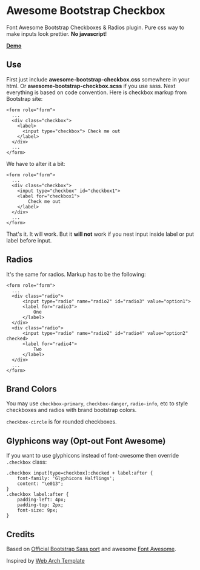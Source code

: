 Awesome Bootstrap Checkbox
==========================

Font Awesome Bootstrap Checkboxes &amp; Radios plugin. Pure css way to make inputs look prettier. **No javascript**!

**[Demo](http://awesome-bootstrap-checkbox.okendoken.com/demo/index.html)**

Use
------------

First just include **awesome-bootstrap-checkbox.css** somewhere in your html. Or **awesome-bootstrap-checkbox.scss** if you use sass.
Next everything is based on code convention. Here is checkbox markup from Bootstrap site:

    <form role="form">
      ...
      <div class="checkbox">
        <label>
          <input type="checkbox"> Check me out
        </label>
      </div>
      ...
    </form>

We have to alter it a bit:

    <form role="form">
      ...
      <div class="checkbox">
        <input type="checkbox" id="checkbox1">
        <label for="checkbox1">
            Check me out
        </label>
      </div>
      ...
    </form>

That's it. It will work. But it **will not** work if you nest input inside label or put label before input.

Radios
------------

It's the same for radios. Markup has to be the following:

    <form role="form">
      ...
      <div class="radio">
          <input type="radio" name="radio2" id="radio3" value="option1">
          <label for="radio3">
              One
          </label>
      </div>
      <div class="radio">
          <input type="radio" name="radio2" id="radio4" value="option2" checked>
          <label for="radio4">
              Two
          </label>
      </div>
      ...
    </form>

Brand Colors
------------

You may use `checkbox-primary`, `checkbox-danger`, `radio-info`, etc to style checkboxes and radios with brand bootstrap colors.

`checkbox-circle` is for rounded checkboxes.

Glyphicons way (Opt-out Font Awesome)
------------

If you want to use glyphicons instead of font-awesome then override `.checkbox` class:

    .checkbox input[type=checkbox]:checked + label:after {
        font-family: 'Glyphicons Halflings';
        content: "\e013";
    }
    .checkbox label:after {
        padding-left: 4px;
        padding-top: 2px;
        font-size: 9px;
    }

Credits
------------

Based on [Official Bootstrap Sass port](https://github.com/twbs/bootstrap-sass) and awesome [Font Awesome](https://github.com/FortAwesome/Font-Awesome).

Inspired by [Web Arch Template](http://www.revox.io/webarchv2/form_elements.html)